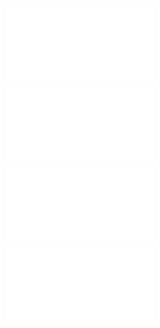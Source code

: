 ![@](steps/_.3731a859.md)

![@](steps/_.8966326a.md)

![@](steps/file.03051654.md)

![@](steps/file.4df546a6.md)